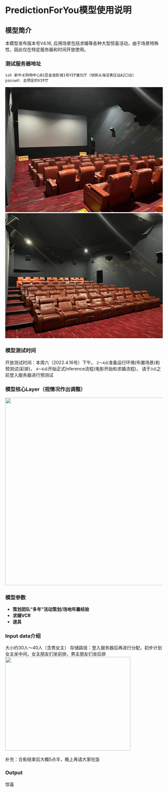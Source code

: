 # PredictionForYou模型使用说明

## 模型简介
本模型发布版本号V4.16, 应用场景包括求婚等各种大型惊喜活动，由于场景特殊性，因此仅在特定服务器和时间开放使用。

### 测试服务器地址
```
ssh 新中关购物中心B1层金逸影城1号VIP激光厅（地铁从海淀黄庄站A2口出）
passwd: 去预定的VIP厅
```

<img src="./IP1.jpeg" width = "600" height = "400">
<img src="./IP2.jpeg" width = "600" height = "400">

### 模型测试时间
开放测试时间：本周六（2022.4.16号）下午。
```2～4点```准备运行环境(布置场景)和预测试(彩排)，
```4～6点```开始正式Inference流程(电影开始和求婚流程)，
请于```3点```之前登入服务器进行预测试

### 模型核心Layer（视情况作出调整）
<img src="./Layer.jpeg" width = "580" height = "600">

### 模型参数
- **策划团队“多年”活动策划/场地布置经验**
- **求婚VCR**
- **道具**

### Input data介绍
大小约30人～40人（含男女主）
存储路径：登入服务器后再进行分配，初步计划女主坐中间，女主朋友们坐前排，男主朋友们坐后排
<img src="./Path.jpeg" width = "400" height = "300">

补充：合影结束后大概5点半，晚上再请大家吃饭

### Output
惊喜
